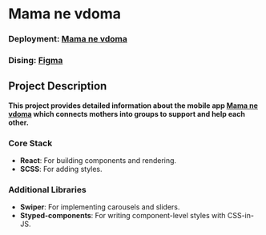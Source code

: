 # Mama ne vdoma

### Deployment: [Mama ne vdoma](https://mama-ne-vdoma.online/)
### Dising: [Figma](https://www.figma.com/design/gLDWqf4pOPmQtlxfnScUrK/mama_ne_vdoma_site?node-id=536-10648&t=OlR1k0BhVkIsP2Tc-0)

## Project Description

**This project provides detailed information about the mobile app [Mama ne vdoma](https://play.google.com/store/apps/details?id=tech.baza_trainee.mama_ne_vdoma) which connects mothers into groups to support and help each other.**

### Core Stack
- **React**: For building components and rendering.
- **SCSS**: For adding styles.

### Additional Libraries
- **Swiper**: For implementing carousels and sliders.
- **Styped-components**: For writing component-level styles with CSS-in-JS.

